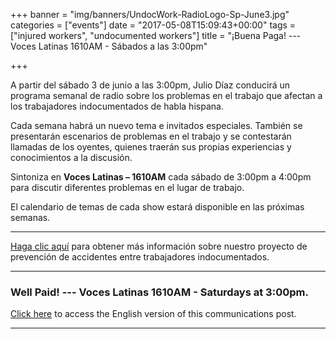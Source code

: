 +++
banner = "img/banners/UndocWork-RadioLogo-Sp-June3.jpg"
categories = ["events"]
date = "2017-05-08T15:09:43+00:00"
tags = ["injured workers", "undocumented workers"]
title = "¡Buena Paga! --- Voces Latinas 1610AM - Sábados a las 3:00pm"

+++


A partir del sábado 3 de junio a las 3:00pm, Julio Díaz conducirá un programa semanal de radio sobre los problemas en el trabajo que afectan a los trabajadores indocumentados de habla hispana.

Cada semana habrá un nuevo tema e invitados especiales. También se presentarán escenarios de problemas en el trabajo y se contestarán llamadas de los oyentes, quienes traerán sus propias experiencias y conocimientos a la discusión.

Sintoniza en **Voces Latinas – 1610AM** cada sábado de 3:00pm a 4:00pm para discutir diferentes problemas en el lugar de trabajo.

El calendario de temas de cada show estará disponible en las próximas semanas.

<hr>

[Haga clic aquí](http://workers-safety.ca/features/undocumented-workers/) para obtener más información sobre nuestro proyecto de prevención de accidentes entre trabajadores indocumentados.

<hr>

### Well Paid! --- Voces Latinas 1610AM - Saturdays at 3:00pm.

[Click here](https://s3.amazonaws.com/newsletter.workers-safety.ca/newsletters/Clinic+Publications/2017+Undocumented+Workers/Buena+Paga-RadioShow-Eng.pdf) to access the English version of this communications post.

<hr>